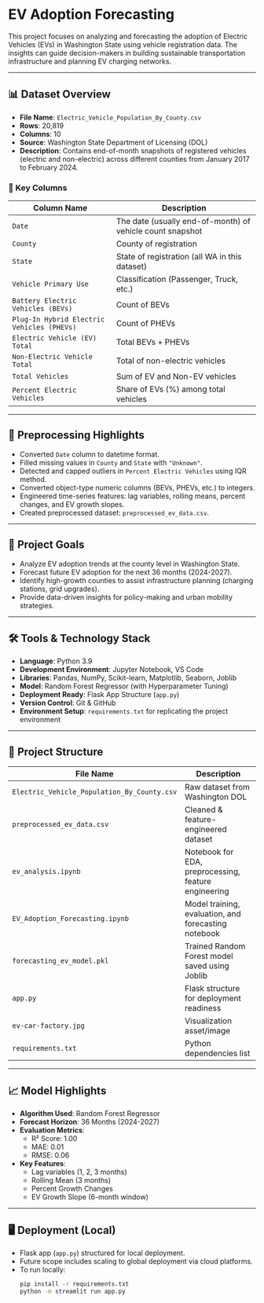# EV Adoption Forecasting

This project focuses on analyzing and forecasting the adoption of Electric Vehicles (EVs) in Washington State using vehicle registration data. The insights can guide decision-makers in building sustainable transportation infrastructure and planning EV charging networks.

---

## 📊 Dataset Overview

- **File Name**: `Electric_Vehicle_Population_By_County.csv`
- **Rows**: 20,819
- **Columns**: 10
- **Source**: Washington State Department of Licensing (DOL)
- **Description**: Contains end-of-month snapshots of registered vehicles (electric and non-electric) across different counties from January 2017 to February 2024.

### 🔑 Key Columns

| Column Name                                   | Description                                                |
|-----------------------------------------------|------------------------------------------------------------|
| `Date`                                        | The date (usually end-of-month) of vehicle count snapshot   |
| `County`                                      | County of registration                                     |
| `State`                                       | State of registration (all WA in this dataset)              |
| `Vehicle Primary Use`                         | Classification (Passenger, Truck, etc.)                    |
| `Battery Electric Vehicles (BEVs)`            | Count of BEVs                                              |
| `Plug-In Hybrid Electric Vehicles (PHEVs)`    | Count of PHEVs                                             |
| `Electric Vehicle (EV) Total`                 | Total BEVs + PHEVs                                         |
| `Non-Electric Vehicle Total`                  | Total of non-electric vehicles                            |
| `Total Vehicles`                              | Sum of EV and Non-EV vehicles                             |
| `Percent Electric Vehicles`                   | Share of EVs (%) among total vehicles                     |

---

## 🧼 Preprocessing Highlights

- Converted `Date` column to datetime format.
- Filled missing values in `County` and `State` with `"Unknown"`.
- Detected and capped outliers in `Percent Electric Vehicles` using IQR method.
- Converted object-type numeric columns (BEVs, PHEVs, etc.) to integers.
- Engineered time-series features: lag variables, rolling means, percent changes, and EV growth slopes.
- Created preprocessed dataset: `preprocessed_ev_data.csv`.

---

## 🎯 Project Goals

- Analyze EV adoption trends at the county level in Washington State.
- Forecast future EV adoption for the next 36 months (2024-2027).
- Identify high-growth counties to assist infrastructure planning (charging stations, grid upgrades).
- Provide data-driven insights for policy-making and urban mobility strategies.

---

## 🛠️ Tools & Technology Stack

- **Language**: Python 3.9
- **Development Environment**: Jupyter Notebook, VS Code
- **Libraries**: Pandas, NumPy, Scikit-learn, Matplotlib, Seaborn, Joblib
- **Model**: Random Forest Regressor (with Hyperparameter Tuning)
- **Deployment Ready**: Flask App Structure (`app.py`)
- **Version Control**: Git & GitHub
- **Environment Setup**: `requirements.txt` for replicating the project environment

---

## 📁 Project Structure

| File Name                                | Description                                                |
|------------------------------------------|------------------------------------------------------------|
| `Electric_Vehicle_Population_By_County.csv` | Raw dataset from Washington DOL                           |
| `preprocessed_ev_data.csv`               | Cleaned & feature-engineered dataset                      |
| `ev_analysis.ipynb`                      | Notebook for EDA, preprocessing, feature engineering      |
| `EV_Adoption_Forecasting.ipynb`          | Model training, evaluation, and forecasting notebook      |
| `forecasting_ev_model.pkl`               | Trained Random Forest model saved using Joblib            |
| `app.py`                                 | Flask structure for deployment readiness                  |
| `ev-car-factory.jpg`                     | Visualization asset/image                                |
| `requirements.txt`                       | Python dependencies list                                 |

---

## 📈 Model Highlights

- **Algorithm Used**: Random Forest Regressor
- **Forecast Horizon**: 36 Months (2024-2027)
- **Evaluation Metrics**:
  - R² Score: 1.00
  - MAE: 0.01
  - RMSE: 0.06
- **Key Features**:
  - Lag variables (1, 2, 3 months)
  - Rolling Mean (3 months)
  - Percent Growth Changes
  - EV Growth Slope (6-month window)

---

## 🖥️ Deployment (Local)

- Flask app (`app.py`) structured for local deployment.
- Future scope includes scaling to global deployment via cloud platforms.
- To run locally:
  ```bash
  pip install -r requirements.txt
  python -m streamlit run app.py
